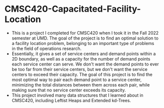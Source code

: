 # CMSC420-Capacitated-Facility-Location

- This is a project I completed for CMSC420 when I took it in the Fall 2022 semester at UMD. The goal of the project is to find an optimal solution to a facility location problem, belonging to an important type of problems in the field of operations research. 
- Essentially, it gives a set of service centers and demand points within a 2D boundary, as well as a capacity for the number of demand points each service center can serve. We don't want the demand points to ever be too far from their service centers, but we don't want the service centers to exceed their capacity. The goal of this project is to find the most optimal way to pair each demand point to a service center, minimizing the total distances between them across each pair, while making sure that no service center exceeds its capacity.
- This project involved many data structures that I learned about in CMSC420, including Leftist Heaps and Extended kd-Trees.
